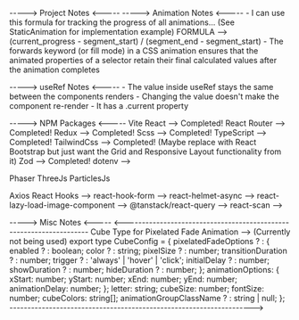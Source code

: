 -----> Project Notes <-----
-----> Animation Notes <-----
    - I can use this formula for tracking the progress of all animations... (See StaticAnimation for implementation example)
        FORMULA --> (current_progress - segment_start) / (segment_end - segment_start)
    - The forwards keyword (or fill mode) in a CSS animation ensures that the animated properties of a selector retain their final calculated values after the animation completes

-----> useRef Notes <-----
    - The value inside useRef stays the same between the components renders
    - Changing the value doesn't make the component re-render
    - It has a .current property

-----> NPM Packages <-----
Vite React --> Completed!
React Router --> Completed!
Redux --> Completed!
Scss --> Completed!
TypeScript --> Completed!
TailwindCss --> Completed! (Maybe replace with React Bootstrap but just want the Grid and Responsive Layout functionality from it)
Zod --> Completed!
dotenv -->

Phaser
ThreeJs
ParticlesJs

Axios
React Hooks --> 
react-hook-form --> 
react-helmet-async --> 
react-lazy-load-image-component -->
@tanstack/react-query --> 
react-scan --> 

-----> Misc Notes <-----
<--------------------------------------------------------------------
Cube Type for Pixelated Fade Animation --> (Currently not being used)
export type CubeConfig = {
    pixelatedFadeOptions ? : {
        enabled ? : boolean;
        color ? : string;
        pixelSize ? : number;
        transitionDuration ? : number;
        trigger ? : 'always' | 'hover' | 'click';
        initialDelay ? : number;
        showDuration ? : number;
        hideDuration ? : number;
    };
    animationOptions: {
        xStart: number;
        yStart: number;
        xEnd: number;
        yEnd: number;
        animationDelay: number;
    };
    letter: string;
    cubeSize: number;
    fontSize: number;
    cubeColors: string[];
    animationGroupClassName ? : string | null;
};
-------------------------------------------------------------------->  